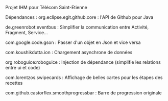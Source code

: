 Projet IHM pour Télécom Saint-Etienne

Dépendances :
org.eclipse.egit.github.core : l'API de Github pour Java

de.greenrobot:eventbus : Simplifier la communication entre Activité, Fragment, Service...

com.google.code.gson : Passer d'un objet en Json et vice versa

com.koushikdutta.ion : Chargement asynchrone de données

org.roboguice:roboguice : Injection de dépendance (simplifie les relations entre ui et code)

com.lorentzos.swipecards : Affichage de belles cartes pour les étapes des recettes

com.github.castorflex.smoothprogressbar : Barre de progression originale
